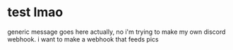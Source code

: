 # test lmao

generic message goes here
actually, no
i'm trying to make my own discord webhook. i want to make a webhook that feeds pics
